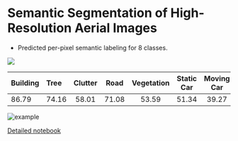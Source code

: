 # Semantic Segmentation of High-Resolution Aerial Images

* Predicted per-pixel semantic labeling for 8 classes.


![](https://i.ibb.co/r73CD9M/colors.png)



| Building | Tree | Clutter | Road | Vegetation|Static Car| Moving Car| Human| mIoU |
| ---------|:-----|:-------:|:----:|:---------:|:--------:|:---------:|:----:|:----:|
| 86.79    | 74.16| 58.01   | 71.08| 53.59     |51.34     |39.27      |22.21 |57.06 |




![example](https://www.kaggleusercontent.com/kf/41125649/eyJhbGciOiJkaXIiLCJlbmMiOiJBMTI4Q0JDLUhTMjU2In0..0rbqQTs6jRvTspOyVKF-qQ.uw867MT37Veqwn6Q2hTLptzIa2eflXFKLThV6qClG0SfVYlNwttbDaynMB41dlMZ-Eog7OsoJffqvqLkPQzwLZm7midXaQpvrP-OqSfbOLftl_j2Tz80zqVW9YL1KFEM5rdMEOB9DOg3nk_LrfrZFGETq_V-xA5tirngooYsP9s9s4Feh_qrhMXpgQvdA19I9uZ168hYqjCd3VnkndnUuoXeH2Ecfun1vwU4ZKM59j3DQyLY0ax9LBeilNXSBlBOv9g_3cymeBGlQ6gvw5wLSt-DaeyU6NvpU3PsLbNPaGJAT1N6LkGDTYP5bxrmsEO8ZYbQ5hukwS04NPpNkHTA6jdBFnuc6SQ6J7r5g7Vzbm2GO7BhsjXFeNgj1pfqFiIIu9KaCo57oMIMCq3NKO8uGuwu1xavGB_VhPdo4vrD6mmSzYGg4CVOWLOMMkN2v7mE08V_IFK-zhNGyB-my3of1yinKhm96CZMEVGbj9LOYnK3i87yT-uDjzWwHi_mTEzqLD3r-KB8ywmcwIdv-WLCFzppN890d8RuG7gqwyK2GxS4evhVAkqVYuj_sSPlQkbyJyRlzEb9OHPUvZxmslRn8tBISC8m96R_kIP8X3z6CDLPeyWFKK1ACTJmYduNpJdIwAZk6oNGqeY2X3_QdNB-e8zfVerYxqtlkzoHXnuNAcs.kMs5t9rjXw98hyvTKuZUiQ/__results___files/__results___74_1.png)

[Detailed notebook](https://www.kaggle.com/alexalex02/car-classifier-93-75-inference-web-app)
